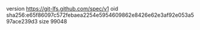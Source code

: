 version https://git-lfs.github.com/spec/v1
oid sha256:e65f86097c572febaea2254e5954609862e8426e62e3af92e053a597ace239d3
size 99048
